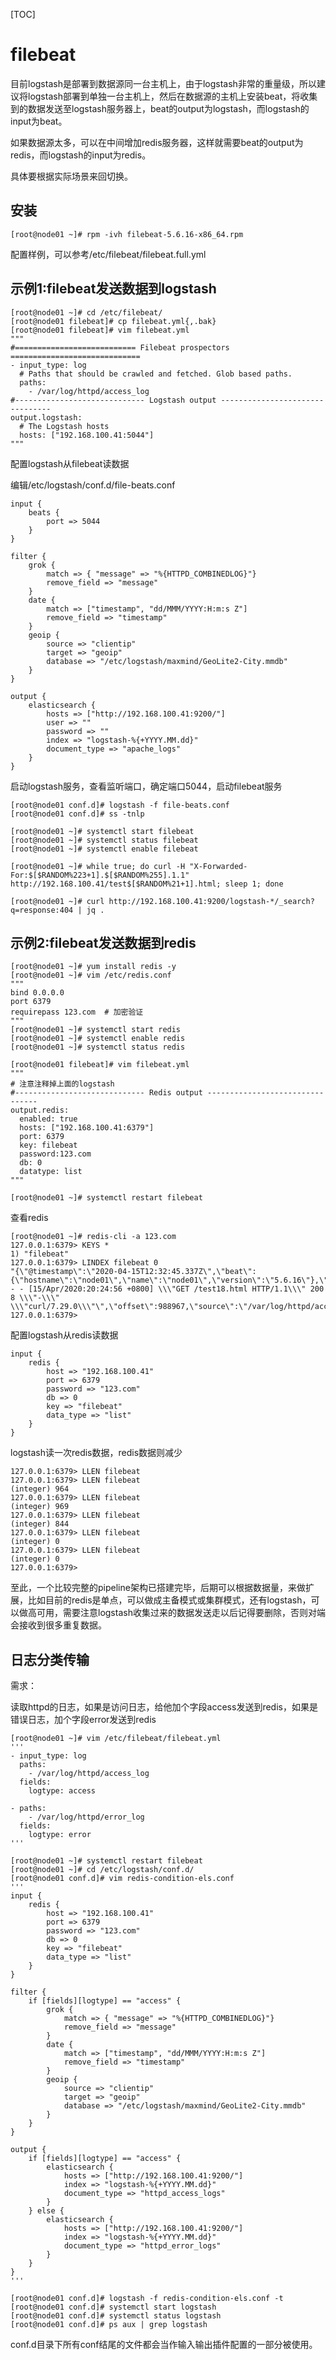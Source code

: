 [TOC]

# filebeat

目前logstash是部署到数据源同一台主机上，由于logstash非常的重量级，所以建议将logstash部署到单独一台主机上，然后在数据源的主机上安装beat，将收集到的数据发送至logstash服务器上，beat的output为logstash，而logstash的input为beat。

如果数据源太多，可以在中间增加redis服务器，这样就需要beat的output为redis，而logstash的input为redis。

具体要根据实际场景来回切换。

## 安装

```shell
[root@node01 ~]# rpm -ivh filebeat-5.6.16-x86_64.rpm
```

配置样例，可以参考/etc/filebeat/filebeat.full.yml

## 示例1:filebeat发送数据到logstash

```shell
[root@node01 ~]# cd /etc/filebeat/
[root@node01 filebeat]# cp filebeat.yml{,.bak}
[root@node01 filebeat]# vim filebeat.yml
"""
#=========================== Filebeat prospectors =============================
- input_type: log
  # Paths that should be crawled and fetched. Glob based paths.
  paths:
    - /var/log/httpd/access_log
#----------------------------- Logstash output --------------------------------
output.logstash:
  # The Logstash hosts
  hosts: ["192.168.100.41:5044"]
"""
```

配置logstash从filebeat读数据

编辑/etc/logstash/conf.d/file-beats.conf

```shell
input {
    beats {
        port => 5044
    }
}

filter {
    grok {
        match => { "message" => "%{HTTPD_COMBINEDLOG}"}
        remove_field => "message"
    }
    date {
        match => ["timestamp", "dd/MMM/YYYY:H:m:s Z"]
        remove_field => "timestamp"
    }
    geoip {
        source => "clientip"
        target => "geoip"
        database => "/etc/logstash/maxmind/GeoLite2-City.mmdb"
    }
}

output {
    elasticsearch {
        hosts => ["http://192.168.100.41:9200/"]
        user => ""
        password => ""
        index => "logstash-%{+YYYY.MM.dd}"
        document_type => "apache_logs"
    }
}
```

启动logstash服务，查看监听端口，确定端口5044，启动filebeat服务

```shell
[root@node01 conf.d]# logstash -f file-beats.conf
[root@node01 conf.d]# ss -tnlp

[root@node01 ~]# systemctl start filebeat
[root@node01 ~]# systemctl status filebeat
[root@node01 ~]# systemctl enable filebeat

[root@node01 ~]# while true; do curl -H "X-Forwarded-For:$[$RANDOM%223+1].$[$RANDOM%255].1.1" http://192.168.100.41/test$[$RANDOM%21+1].html; sleep 1; done

[root@node01 ~]# curl http://192.168.100.41:9200/logstash-*/_search?q=response:404 | jq .
```



## 示例2:filebeat发送数据到redis

```shell
[root@node01 ~]# yum install redis -y
[root@node01 ~]# vim /etc/redis.conf
"""
bind 0.0.0.0
port 6379
requirepass 123.com  # 加密验证
"""
[root@node01 ~]# systemctl start redis
[root@node01 ~]# systemctl enable redis
[root@node01 ~]# systemctl status redis

[root@node01 filebeat]# vim filebeat.yml
"""
# 注意注释掉上面的logstash
#----------------------------- Redis output --------------------------------
output.redis:
  enabled: true
  hosts: ["192.168.100.41:6379"]
  port: 6379
  key: filebeat
  password:123.com
  db: 0
  datatype: list
"""

[root@node01 ~]# systemctl restart filebeat
```

查看redis

```shell
[root@node01 ~]# redis-cli -a 123.com
127.0.0.1:6379> KEYS *
1) "filebeat"
127.0.0.1:6379> LINDEX filebeat 0
"{\"@timestamp\":\"2020-04-15T12:32:45.337Z\",\"beat\":{\"hostname\":\"node01\",\"name\":\"node01\",\"version\":\"5.6.16\"},\"input_type\":\"log\",\"message\":\"81.65.1.1 - - [15/Apr/2020:20:24:56 +0800] \\\"GET /test18.html HTTP/1.1\\\" 200 8 \\\"-\\\" \\\"curl/7.29.0\\\"\",\"offset\":988967,\"source\":\"/var/log/httpd/access_log\",\"type\":\"log\"}"
127.0.0.1:6379> 
```

配置logstash从redis读数据

```shell
input {
    redis {
        host => "192.168.100.41"
        port => 6379
        password => "123.com"
        db => 0
        key => "filebeat"
        data_type => "list"
    }
}
```

logstash读一次redis数据，redis数据则减少

```shell
127.0.0.1:6379> LLEN filebeat
127.0.0.1:6379> LLEN filebeat
(integer) 964
127.0.0.1:6379> LLEN filebeat
(integer) 969
127.0.0.1:6379> LLEN filebeat
(integer) 844
127.0.0.1:6379> LLEN filebeat
(integer) 0
127.0.0.1:6379> LLEN filebeat
(integer) 0
127.0.0.1:6379> 
```

至此，一个比较完整的pipeline架构已搭建完毕，后期可以根据数据量，来做扩展，比如目前的redis是单点，可以做成主备模式或集群模式，还有logstash，可以做高可用，需要注意logstash收集过来的数据发送走以后记得要删除，否则对端会接收到很多重复数据。

## 日志分类传输

需求：

读取httpd的日志，如果是访问日志，给他加个字段access发送到redis，如果是错误日志，加个字段error发送到redis

```shell
[root@node01 ~]# vim /etc/filebeat/filebeat.yml
'''
- input_type: log
  paths:
    - /var/log/httpd/access_log
  fields:
    logtype: access

- paths:
    - /var/log/httpd/error_log
  fields:
    logtype: error
'''

[root@node01 ~]# systemctl restart filebeat
[root@node01 ~]# cd /etc/logstash/conf.d/
[root@node01 conf.d]# vim redis-condition-els.conf
'''
input {
    redis {
        host => "192.168.100.41"
        port => 6379
        password => "123.com"
        db => 0
        key => "filebeat"
        data_type => "list"
    }
}

filter {
    if [fields][logtype] == "access" {
        grok {
            match => { "message" => "%{HTTPD_COMBINEDLOG}"}
            remove_field => "message"
        }
        date {
            match => ["timestamp", "dd/MMM/YYYY:H:m:s Z"]
            remove_field => "timestamp"
        }
        geoip {
            source => "clientip"
            target => "geoip"
            database => "/etc/logstash/maxmind/GeoLite2-City.mmdb"
        }
    }
}

output {
    if [fields][logtype] == "access" {
        elasticsearch {
            hosts => ["http://192.168.100.41:9200/"]
            index => "logstash-%{+YYYY.MM.dd}"
            document_type => "httpd_access_logs"
        }
    } else {
        elasticsearch {
            hosts => ["http://192.168.100.41:9200/"]
            index => "logstash-%{+YYYY.MM.dd}"
            document_type => "httpd_error_logs"
        }
    }
}
'''

[root@node01 conf.d]# logstash -f redis-condition-els.conf -t
[root@node01 conf.d]# systemctl start logstash
[root@node01 conf.d]# systemctl status logstash
[root@node01 conf.d]# ps aux | grep logstash
```

conf.d目录下所有conf结尾的文件都会当作输入输出插件配置的一部分被使用。

